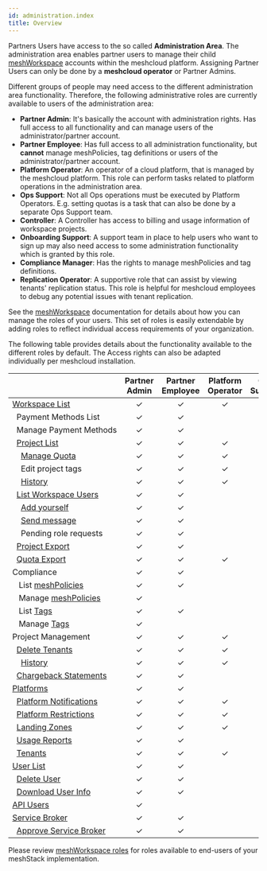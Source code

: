 ```yaml
---
id: administration.index
title: Overview
---
```


Partners Users have access to the so called **Administration Area**. The administration area enables partner users to manage their child [meshWorkspace](./meshcloud.workspace.md) accounts within the meshcloud platform.
Assigning Partner Users can only be done by a **meshcloud operator** or Partner Admins.

Different groups of people may need access to the different administration area functionality. Therefore, the following administrative roles are currently
available to users of the administration area:

- **Partner Admin**: It's basically the account with administration rights. Has full access to all functionality and can manage users of the
  administrator/partner account.
- **Partner Employee**: Has full access to all administration functionality, but **cannot** manage meshPolicies, tag definitions or users of the administrator/partner account.
- **Platform Operator**: An operator of a cloud platform, that is managed by the meshcloud platform. This role can perform tasks related to
  platform operations in the administration area.
- **Ops Support**: Not all Ops operations must be executed by Platform Operators. E.g. setting quotas is a task that can also be done by
  a separate Ops Support team.
- **Controller**: A Controller has access to billing and usage information of workspace projects.
- **Onboarding Support**: A support team in place to help users who want to sign up may also need access to some administration
  functionality which is granted by this role.
- **Compliance Manager**: Has the rights to manage meshPolicies and tag definitions.
- **Replication Operator**: A supportive role that can assist by viewing tenants' replication status.
  This role is helpful for meshcloud employees to debug any potential issues with tenant replication.

See the [meshWorkspace](meshcloud.workspace.md) documentation for details about how you can manage the roles of your users. This set of roles is easily extendable by adding roles to reflect individual access requirements of your organization.

The following table provides details about the functionality available to the different roles by default. The Access rights can also be adapted individually
per meshcloud installation.

|                                                                                                                           | Partner Admin        | Partner Employee     | Platform Operator | Ops Support | Controller | Onboarding Support | Compliance Manager | Replication Operator |
| ------------------------------------------------------------------------------------------------------------------------- | :------------------: | :------------------: | :---------------: | :---------: | :--------: | :----------------: | :----------------: | :------------------: |
| [Workspace&nbsp;List](administration.workspaces.md)                                                                         |       &#10003;       |       &#10003;       |     &#10003;      |  &#10003;   |  &#10003;  |      &#10003;      |      &#10003;      |         &#10003;     |
| &nbsp;&nbsp;Payment&nbsp;Methods&nbsp;List                                                                                |       &#10003;       |       &#10003;       |                   |          |  &#10003;  |                    |                    |                      |
| &nbsp;&nbsp;Manage&nbsp;Payment&nbsp;Methods                                                                              |       &#10003;       |       &#10003;       |                   |          |  &#10003;  |                    |                    |                      |
| &nbsp;&nbsp;[Project&nbsp;List](administration.projects.md)                                                               |       &#10003;       |       &#10003;       |     &#10003;      |  &#10003;   |  &#10003;  |      &#10003;      |      &#10003;      |         &#10003;     |
| &nbsp;&nbsp;&nbsp;&nbsp;[Manage&nbsp;Quota](administration.projects.md#set-project-quotas)                                |       &#10003;       |       &#10003;       |     &#10003;      |  &#10003;   |            |                    |                    |                      |
| &nbsp;&nbsp;&nbsp;&nbsp;Edit&nbsp;project&nbsp;tags                                                                       |       &#10003;       |       &#10003;       |     &#10003;      |             |  &#10003;  |                    |      &#10003;      |                      |
| &nbsp;&nbsp;&nbsp;&nbsp;[History](administration.projects.md#project-history)                                             |       &#10003;       |       &#10003;       |     &#10003;      |  &#10003;   |            |      &#10003;      |      &#10003;      |         &#10003;     |
| &nbsp;&nbsp;[List&nbsp;Workspace&nbsp;Users](administration.workspaces.md#access-managed-workspace-accounts)                 |       &#10003;       |       &#10003;       |                   |             |            |                    |                    |                      |
| &nbsp;&nbsp;&nbsp;&nbsp;[Add&nbsp;yourself](administration.workspaces.md#access-managed-workspace-accounts)                 |       &#10003;       |       &#10003;       |                   |             |            |                    |                    |                      |
| &nbsp;&nbsp;&nbsp;&nbsp;[Send&nbsp;message](administration.workspaces.md#send-messages-to-workspace-users)                  |       &#10003;       |       &#10003;       |                   |             |            |                    |                    |                      |
| &nbsp;&nbsp;&nbsp;&nbsp;Pending&nbsp;role&nbsp;requests                                                                   |       &#10003;       |       &#10003;       |                   |  &#10003;   |            |      &#10003;      |                    |                      |
| &nbsp;&nbsp;[Project&nbsp;Export](administration.projects.md#project-export)                                              |       &#10003;       |       &#10003;       |                   |             |  &#10003;  |                    |                    |                      |
| &nbsp;&nbsp;[Quota&nbsp;Export](administration.projects.md#quota-export)                                                  |       &#10003;       |       &#10003;       |     &#10003;      |             |  &#10003;  |                    |                    |                      |
| Compliance                                                                                                                |       &#10003;       |       &#10003;       |                   |             |            |                    |      &#10003;      |                      |
| &nbsp;&nbsp; List [meshPolicies](administration.mesh-policies.md)                                                         |       &#10003;       |       &#10003;       |                   |             |            |                    |      &#10003;      |                      |
| &nbsp;&nbsp; Manage [meshPolicies](administration.mesh-policies.md)                                                       |       &#10003;       |                      |                   |             |            |                    |      &#10003;      |                      |
| &nbsp;&nbsp; List [Tags](meshstack.metadata-tags.md)                                                                      |       &#10003;       |       &#10003;       |                   |             |            |                    |      &#10003;      |                      |
| &nbsp;&nbsp; Manage [Tags](meshstack.metadata-tags.md)                                                                    |       &#10003;       |                      |                   |             |            |                    |      &#10003;      |                      |
| Project Management                                                                                                        |       &#10003;       |       &#10003;       |     &#10003;      |  &#10003;   |            |      &#10003;      |                    |                      |
| &nbsp;&nbsp;[Delete&nbsp;Tenants](administration.delete-tenants.md#delete-tenants)                                           |       &#10003;       |       &#10003;       |     &#10003;      |  &#10003;   |            |      &#10003;      |                    |                      |
| &nbsp;&nbsp;&nbsp;&nbsp;[History](administration.projects.md#project-history)                                             |       &#10003;       |       &#10003;       |     &#10003;      |  &#10003;   |            |      &#10003;      |                    |                      |
| &nbsp;&nbsp;[Chargeback&nbsp;Statements](administration.usage.md)                                                         |       &#10003;       |       &#10003;       |                   |             |  &#10003;  |                    |                    |                      |
| [Platforms](administration.platforms.md)                                                                                  |       &#10003;       |       &#10003;       |                   |             |            |                    |                    |                      |
| &nbsp;&nbsp;[Platform&nbsp;Notifications](administration.platforms.md#platform-notifications)                             |       &#10003;       |       &#10003;       |     &#10003;      |             |            |                    |                    |                      |
| &nbsp;&nbsp;[Platform&nbsp;Restrictions](administration.platforms.md#restrict-platform-access)                            |       &#10003;       |       &#10003;       |     &#10003;      |  &#10003;   |            |                    |                    |                      |
| &nbsp;&nbsp;[Landing&nbsp;Zones](administration.landing-zones.md)                                                         |       &#10003;       |       &#10003;       |     &#10003;      |             |            |                    |                    |                      |
| &nbsp;&nbsp;[Usage&nbsp;Reports](administration.usage.md)                                                                 |       &#10003;       |       &#10003;       |                   |             |  &#10003;  |                    |                    |                      |
| &nbsp;&nbsp;[Tenants](administration.tenants.md)                                                                          |       &#10003;       |       &#10003;       |     &#10003;      |  &#10003;   |            |                    |                    |         &#10003;     |
| [User&nbsp;List](administration.users.md)                                                                                 |       &#10003;       |       &#10003;       |                   |             |            |                    |                    |                      |
| &nbsp;&nbsp;[Delete&nbsp;User](administration.users.md#delete-user)                                                       |       &#10003;       |       &#10003;       |                   |             |            |                    |                    |                      |
| &nbsp;&nbsp;[Download&nbsp;User&nbsp;Info](administration.users.md#download-user-information)                             |       &#10003;       |       &#10003;       |                   |             |            |                    |                    |                      |
| [API Users](administration.apiusers.md)                                                                                 |       &#10003;       |            |                   |             |            |                    |                    |                      |
| [Service&nbsp;Broker](administration.service-brokers.md)                                                                  |       &#10003;       |       &#10003;       |                   |             |            |                    |                    |                      |
| &nbsp;&nbsp;[Approve&nbsp;Service&nbsp;Broker](administration.service-brokers.md#approve-service-broker)                  |       &#10003;       |       &#10003;       |                   |             |            |                    |                    |                      |

Please review [meshWorkspace roles](meshcloud.workspace.md#assign-meshworkspace-roles) for roles available to end-users of your meshStack implementation.
